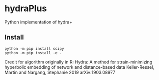 # hydraPlus
 Python implementation of hydra+

## Install
```
python -m pip install scipy
python -m pip install -e .
```

Credit for algorithm originally in R:
    Hydra: A method for strain-minimizing hyperbolic embedding of network and distance-based data
    Keller-Ressel, Martin and Nargang, Stephanie
    2019
    arXiv:1903.08977
